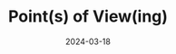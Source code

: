 ---
title: "Point(s) of View(ing)"
date: 2024-03-18
description: "A game about Inclusion, Diversity, Belonging, Equity and Accessibility (IDBEA) in NYU Tandon."
image: "/path/to/image.png"
type: "post"
showTableOfContents: true
tags: ["project", "game", "visual novel", "nyu"]
---